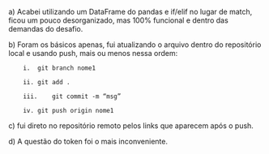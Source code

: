 a)	Acabei utilizando um DataFrame do pandas e if/elif no lugar de match, ficou um pouco desorganizado, mas 100% funcional e dentro das demandas do desafio.

b)	Foram os básicos apenas, fui atualizando o arquivo dentro do repositório local e usando push, mais ou menos nessa ordem:
  
        i.	git branch nome1
  
        ii.	git add .
  
        iii.	git commit -m “msg”
  
        iv.	git push origin nome1

c)	fui direto no repositório remoto pelos links que aparecem após o push.

d)	A questão do token foi o mais inconveniente.


